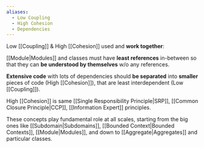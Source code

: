 ```yaml
---
aliases:
  - Low Coupling
  - High Cohesion
  - Dependencies
---
```

Low [[Coupling]] & High [[Cohesion]] used and **work together**:

[[Module|Modules]] and classes must have **least references** in-between so that they can **be understood by themselves** w/o any references.

**Extensive code** with lots of dependencies should **be separated** into **smaller** pieces of code (High [[Cohesion]]), that are least interdependent (Low [[Coupling]]).

High [[Cohesion]] is same [[Single Responsibility Principle|SRP]], [[Common Closure Principle|CCP]], [[Information Expert]] principles.

These concepts play fundamental role at all scales, starting from the big ones like [[Subdomain|Subdomains]], [[Bounded Context|Bounded Contexts]], [[Module|Modules]], and down to [[Aggregate|Aggregates]] and particular classes.
